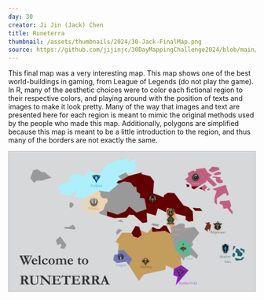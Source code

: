 ```yaml
---
day: 30
creator: Ji Jin (Jack) Chen
title: Runeterra
thumbnail: /assets/thumbnails/2024/30-Jack-FinalMap.png
source: https://github.com/jijinjc/30DayMappingChallenge2024/blob/main/FinalMap-30.Rmd
---
```


This final map was a very interesting map. This map shows one of the best world-buildings in gaming, from League of Legends (do not play the game). In R, many of the aesthetic choices were to color each fictional region to their respective colors, and playing around with the position of texts and images to make it look pretty. Many of the way that images and text are presented here for each region is meant to mimic the original methods used by the people who made this map. Additionally, polygons are simplified because this map is meant to be a little introduction to the region, and thus many of the borders are not exactly the same. 

![Runeterra map](assets/thumbnails/2024/30-Jack-FinalMap.png)